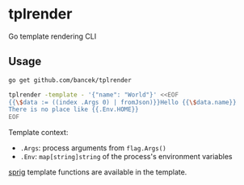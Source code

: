 # tplrender
Go template rendering CLI

## Usage

```sh
go get github.com/bancek/tplrender

tplrender -template - '{"name": "World"}' <<EOF
{{\$data := ((index .Args 0) | fromJson)}}Hello {{\$data.name}}
There is no place like {{.Env.HOME}}
EOF
```

Template context:

- `.Args`: process arguments from `flag.Args()`
- `.Env`: `map[string]string` of the process's environment variables

[sprig](http://masterminds.github.io/sprig/) template functions are available in the template.
